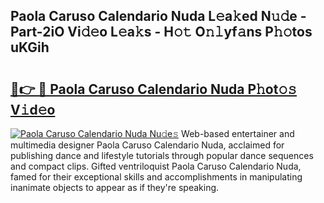 ## Paola Caruso Calendario Nuda L𝚎a𝚔ed N𝚞𝚍e - Part-2iO Vi𝚍𝚎o L𝚎a𝚔s - H𝚘𝚝 O𝚗𝚕yf𝚊ns P𝚑𝚘tos uKGih

# <h2><a href="http://kf7rp7q.oniu.top/?m=Paola+Caruso+Calendario+Nuda">🔗👉 🔴 Paola Caruso Calendario Nuda P𝚑ot𝚘𝚜 V𝚒d𝚎o</a></h2>

[![Paola Caruso Calendario Nuda Nu𝚍e𝚜](https://i.imgur.com/0qMVB7G.gif)](http://kf7rp7q.oniu.top/?m=Paola+Caruso+Calendario+Nuda)
Web-based entertainer and multimedia designer Paola Caruso Calendario Nuda, acclaimed for publishing dance and lifestyle tutorials through popular dance sequences and compact clips. Gifted ventriloquist Paola Caruso Calendario Nuda, famed for their exceptional skills and accomplishments in manipulating inanimate objects to appear as if they're speaking.  
